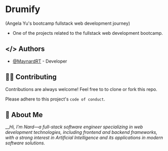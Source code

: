# Drumify
(Angela Yu's bootcamp fullstack web development journey)

- One of the projects related to the fullstack web development bootcamp.

## </> Authors
- [@MaynardRT](https://github.com/MaynardRT) - Developer

## 🧑‍💻 Contributing
Contributions are always welcome!
Feel free to to clone or fork this repo.

Please adhere to this project's `code of conduct`.

## 🚀 About Me
___Hi, I’m Nard—a full-stack software engineer specializing in web development technologies, including frontend and backend frameworks, with a strong interest in Artificial Intelligence and its applications in modern software solutions._
